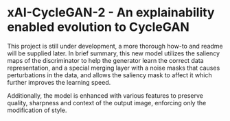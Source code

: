 # xAI-CycleGAN-2 - An explainability enabled evolution to CycleGAN

This project is still under development, a more thorough how-to and readme will be supplied later.
In brief summary, this new model utilizes the saliency maps of the discriminator to help the generator
learn the correct data representation, and a special merging layer with a noise masks that causes perturbations
in the data, and allows the saliency mask to affect it which further improves the learning speed.

Additionally, the model is enhanced with various features to preserve quality, sharpness and context
of the output image, enforcing only the modification of style.

